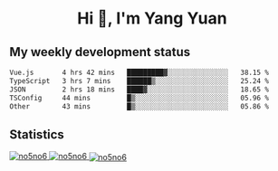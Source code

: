 <h1 align="center">Hi 👋, I'm Yang Yuan</h1>


## My weekly development status
<!--START_SECTION:waka-->

```txt
Vue.js       4 hrs 42 mins   █████████▓░░░░░░░░░░░░░░░   38.15 %
TypeScript   3 hrs 7 mins    ██████▒░░░░░░░░░░░░░░░░░░   25.24 %
JSON         2 hrs 18 mins   ████▓░░░░░░░░░░░░░░░░░░░░   18.65 %
TSConfig     44 mins         █▒░░░░░░░░░░░░░░░░░░░░░░░   05.96 %
Other        43 mins         █▒░░░░░░░░░░░░░░░░░░░░░░░   05.86 %
```

<!--END_SECTION:waka-->

## Statistics
<a href="https://github.com/anuraghazra/github-readme-stats">
  <img src="https://github-readme-stats.vercel.app/api/top-langs/?username=no5no6&theme=dracula" alt="no5no6">
</a>
<a href="https://github.com/anuraghazra/github-readme-stats">
  <img src="https://github-readme-stats.vercel.app/api?username=no5no6&show_icons=true&theme=dracula&line_height=40" alt="no5no6">
</a>
<a href="https://github.com/anuraghazra/github-readme-stats">
  <img align="center" src="https://github-readme-streak-stats.herokuapp.com/?user=no5no6&theme=dracula" alt="no5no6" />
</a>